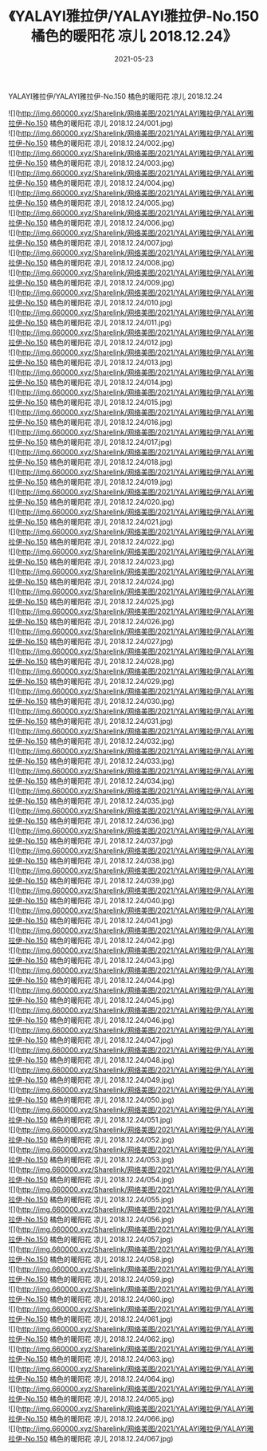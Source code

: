 ﻿---
layout: post
title:  《YALAYI雅拉伊/YALAYI雅拉伊-No.150 橘色的暖阳花 凉儿 2018.12.24》
date:   2021-05-23
img: http://img.660000.xyz/Sharelink/网络美图/2021/YALAYI雅拉伊/YALAYI雅拉伊-No.150 橘色的暖阳花 凉儿 2018.12.24/000.jpg
categories: [美女, 清纯, 唯美]
---

YALAYI雅拉伊/YALAYI雅拉伊-No.150 橘色的暖阳花 凉儿 2018.12.24

 ![](http://img.660000.xyz/Sharelink/网络美图/2021/YALAYI雅拉伊/YALAYI雅拉伊-No.150 橘色的暖阳花 凉儿 2018.12.24/001.jpg) <br>![](http://img.660000.xyz/Sharelink/网络美图/2021/YALAYI雅拉伊/YALAYI雅拉伊-No.150 橘色的暖阳花 凉儿 2018.12.24/002.jpg) <br>![](http://img.660000.xyz/Sharelink/网络美图/2021/YALAYI雅拉伊/YALAYI雅拉伊-No.150 橘色的暖阳花 凉儿 2018.12.24/003.jpg) <br>![](http://img.660000.xyz/Sharelink/网络美图/2021/YALAYI雅拉伊/YALAYI雅拉伊-No.150 橘色的暖阳花 凉儿 2018.12.24/004.jpg) <br>![](http://img.660000.xyz/Sharelink/网络美图/2021/YALAYI雅拉伊/YALAYI雅拉伊-No.150 橘色的暖阳花 凉儿 2018.12.24/005.jpg) <br>![](http://img.660000.xyz/Sharelink/网络美图/2021/YALAYI雅拉伊/YALAYI雅拉伊-No.150 橘色的暖阳花 凉儿 2018.12.24/006.jpg) <br>![](http://img.660000.xyz/Sharelink/网络美图/2021/YALAYI雅拉伊/YALAYI雅拉伊-No.150 橘色的暖阳花 凉儿 2018.12.24/007.jpg) <br>![](http://img.660000.xyz/Sharelink/网络美图/2021/YALAYI雅拉伊/YALAYI雅拉伊-No.150 橘色的暖阳花 凉儿 2018.12.24/008.jpg) <br>![](http://img.660000.xyz/Sharelink/网络美图/2021/YALAYI雅拉伊/YALAYI雅拉伊-No.150 橘色的暖阳花 凉儿 2018.12.24/009.jpg) <br>![](http://img.660000.xyz/Sharelink/网络美图/2021/YALAYI雅拉伊/YALAYI雅拉伊-No.150 橘色的暖阳花 凉儿 2018.12.24/010.jpg) <br>![](http://img.660000.xyz/Sharelink/网络美图/2021/YALAYI雅拉伊/YALAYI雅拉伊-No.150 橘色的暖阳花 凉儿 2018.12.24/011.jpg) <br>![](http://img.660000.xyz/Sharelink/网络美图/2021/YALAYI雅拉伊/YALAYI雅拉伊-No.150 橘色的暖阳花 凉儿 2018.12.24/012.jpg) <br>![](http://img.660000.xyz/Sharelink/网络美图/2021/YALAYI雅拉伊/YALAYI雅拉伊-No.150 橘色的暖阳花 凉儿 2018.12.24/013.jpg) <br>![](http://img.660000.xyz/Sharelink/网络美图/2021/YALAYI雅拉伊/YALAYI雅拉伊-No.150 橘色的暖阳花 凉儿 2018.12.24/014.jpg) <br>![](http://img.660000.xyz/Sharelink/网络美图/2021/YALAYI雅拉伊/YALAYI雅拉伊-No.150 橘色的暖阳花 凉儿 2018.12.24/015.jpg) <br>![](http://img.660000.xyz/Sharelink/网络美图/2021/YALAYI雅拉伊/YALAYI雅拉伊-No.150 橘色的暖阳花 凉儿 2018.12.24/016.jpg) <br>![](http://img.660000.xyz/Sharelink/网络美图/2021/YALAYI雅拉伊/YALAYI雅拉伊-No.150 橘色的暖阳花 凉儿 2018.12.24/017.jpg) <br>![](http://img.660000.xyz/Sharelink/网络美图/2021/YALAYI雅拉伊/YALAYI雅拉伊-No.150 橘色的暖阳花 凉儿 2018.12.24/018.jpg) <br>![](http://img.660000.xyz/Sharelink/网络美图/2021/YALAYI雅拉伊/YALAYI雅拉伊-No.150 橘色的暖阳花 凉儿 2018.12.24/019.jpg) <br>![](http://img.660000.xyz/Sharelink/网络美图/2021/YALAYI雅拉伊/YALAYI雅拉伊-No.150 橘色的暖阳花 凉儿 2018.12.24/020.jpg) <br>![](http://img.660000.xyz/Sharelink/网络美图/2021/YALAYI雅拉伊/YALAYI雅拉伊-No.150 橘色的暖阳花 凉儿 2018.12.24/021.jpg) <br>![](http://img.660000.xyz/Sharelink/网络美图/2021/YALAYI雅拉伊/YALAYI雅拉伊-No.150 橘色的暖阳花 凉儿 2018.12.24/022.jpg) <br>![](http://img.660000.xyz/Sharelink/网络美图/2021/YALAYI雅拉伊/YALAYI雅拉伊-No.150 橘色的暖阳花 凉儿 2018.12.24/023.jpg) <br>![](http://img.660000.xyz/Sharelink/网络美图/2021/YALAYI雅拉伊/YALAYI雅拉伊-No.150 橘色的暖阳花 凉儿 2018.12.24/024.jpg) <br>![](http://img.660000.xyz/Sharelink/网络美图/2021/YALAYI雅拉伊/YALAYI雅拉伊-No.150 橘色的暖阳花 凉儿 2018.12.24/025.jpg) <br>![](http://img.660000.xyz/Sharelink/网络美图/2021/YALAYI雅拉伊/YALAYI雅拉伊-No.150 橘色的暖阳花 凉儿 2018.12.24/026.jpg) <br>![](http://img.660000.xyz/Sharelink/网络美图/2021/YALAYI雅拉伊/YALAYI雅拉伊-No.150 橘色的暖阳花 凉儿 2018.12.24/027.jpg) <br>![](http://img.660000.xyz/Sharelink/网络美图/2021/YALAYI雅拉伊/YALAYI雅拉伊-No.150 橘色的暖阳花 凉儿 2018.12.24/028.jpg) <br>![](http://img.660000.xyz/Sharelink/网络美图/2021/YALAYI雅拉伊/YALAYI雅拉伊-No.150 橘色的暖阳花 凉儿 2018.12.24/029.jpg) <br>![](http://img.660000.xyz/Sharelink/网络美图/2021/YALAYI雅拉伊/YALAYI雅拉伊-No.150 橘色的暖阳花 凉儿 2018.12.24/030.jpg) <br>![](http://img.660000.xyz/Sharelink/网络美图/2021/YALAYI雅拉伊/YALAYI雅拉伊-No.150 橘色的暖阳花 凉儿 2018.12.24/031.jpg) <br>![](http://img.660000.xyz/Sharelink/网络美图/2021/YALAYI雅拉伊/YALAYI雅拉伊-No.150 橘色的暖阳花 凉儿 2018.12.24/032.jpg) <br>![](http://img.660000.xyz/Sharelink/网络美图/2021/YALAYI雅拉伊/YALAYI雅拉伊-No.150 橘色的暖阳花 凉儿 2018.12.24/033.jpg) <br>![](http://img.660000.xyz/Sharelink/网络美图/2021/YALAYI雅拉伊/YALAYI雅拉伊-No.150 橘色的暖阳花 凉儿 2018.12.24/034.jpg) <br>![](http://img.660000.xyz/Sharelink/网络美图/2021/YALAYI雅拉伊/YALAYI雅拉伊-No.150 橘色的暖阳花 凉儿 2018.12.24/035.jpg) <br>![](http://img.660000.xyz/Sharelink/网络美图/2021/YALAYI雅拉伊/YALAYI雅拉伊-No.150 橘色的暖阳花 凉儿 2018.12.24/036.jpg) <br>![](http://img.660000.xyz/Sharelink/网络美图/2021/YALAYI雅拉伊/YALAYI雅拉伊-No.150 橘色的暖阳花 凉儿 2018.12.24/037.jpg) <br>![](http://img.660000.xyz/Sharelink/网络美图/2021/YALAYI雅拉伊/YALAYI雅拉伊-No.150 橘色的暖阳花 凉儿 2018.12.24/038.jpg) <br>![](http://img.660000.xyz/Sharelink/网络美图/2021/YALAYI雅拉伊/YALAYI雅拉伊-No.150 橘色的暖阳花 凉儿 2018.12.24/039.jpg) <br>![](http://img.660000.xyz/Sharelink/网络美图/2021/YALAYI雅拉伊/YALAYI雅拉伊-No.150 橘色的暖阳花 凉儿 2018.12.24/040.jpg) <br>![](http://img.660000.xyz/Sharelink/网络美图/2021/YALAYI雅拉伊/YALAYI雅拉伊-No.150 橘色的暖阳花 凉儿 2018.12.24/041.jpg) <br>![](http://img.660000.xyz/Sharelink/网络美图/2021/YALAYI雅拉伊/YALAYI雅拉伊-No.150 橘色的暖阳花 凉儿 2018.12.24/042.jpg) <br>![](http://img.660000.xyz/Sharelink/网络美图/2021/YALAYI雅拉伊/YALAYI雅拉伊-No.150 橘色的暖阳花 凉儿 2018.12.24/043.jpg) <br>![](http://img.660000.xyz/Sharelink/网络美图/2021/YALAYI雅拉伊/YALAYI雅拉伊-No.150 橘色的暖阳花 凉儿 2018.12.24/044.jpg) <br>![](http://img.660000.xyz/Sharelink/网络美图/2021/YALAYI雅拉伊/YALAYI雅拉伊-No.150 橘色的暖阳花 凉儿 2018.12.24/045.jpg) <br>![](http://img.660000.xyz/Sharelink/网络美图/2021/YALAYI雅拉伊/YALAYI雅拉伊-No.150 橘色的暖阳花 凉儿 2018.12.24/046.jpg) <br>![](http://img.660000.xyz/Sharelink/网络美图/2021/YALAYI雅拉伊/YALAYI雅拉伊-No.150 橘色的暖阳花 凉儿 2018.12.24/047.jpg) <br>![](http://img.660000.xyz/Sharelink/网络美图/2021/YALAYI雅拉伊/YALAYI雅拉伊-No.150 橘色的暖阳花 凉儿 2018.12.24/048.jpg) <br>![](http://img.660000.xyz/Sharelink/网络美图/2021/YALAYI雅拉伊/YALAYI雅拉伊-No.150 橘色的暖阳花 凉儿 2018.12.24/049.jpg) <br>![](http://img.660000.xyz/Sharelink/网络美图/2021/YALAYI雅拉伊/YALAYI雅拉伊-No.150 橘色的暖阳花 凉儿 2018.12.24/050.jpg) <br>![](http://img.660000.xyz/Sharelink/网络美图/2021/YALAYI雅拉伊/YALAYI雅拉伊-No.150 橘色的暖阳花 凉儿 2018.12.24/051.jpg) <br>![](http://img.660000.xyz/Sharelink/网络美图/2021/YALAYI雅拉伊/YALAYI雅拉伊-No.150 橘色的暖阳花 凉儿 2018.12.24/052.jpg) <br>![](http://img.660000.xyz/Sharelink/网络美图/2021/YALAYI雅拉伊/YALAYI雅拉伊-No.150 橘色的暖阳花 凉儿 2018.12.24/053.jpg) <br>![](http://img.660000.xyz/Sharelink/网络美图/2021/YALAYI雅拉伊/YALAYI雅拉伊-No.150 橘色的暖阳花 凉儿 2018.12.24/054.jpg) <br>![](http://img.660000.xyz/Sharelink/网络美图/2021/YALAYI雅拉伊/YALAYI雅拉伊-No.150 橘色的暖阳花 凉儿 2018.12.24/055.jpg) <br>![](http://img.660000.xyz/Sharelink/网络美图/2021/YALAYI雅拉伊/YALAYI雅拉伊-No.150 橘色的暖阳花 凉儿 2018.12.24/056.jpg) <br>![](http://img.660000.xyz/Sharelink/网络美图/2021/YALAYI雅拉伊/YALAYI雅拉伊-No.150 橘色的暖阳花 凉儿 2018.12.24/057.jpg) <br>![](http://img.660000.xyz/Sharelink/网络美图/2021/YALAYI雅拉伊/YALAYI雅拉伊-No.150 橘色的暖阳花 凉儿 2018.12.24/058.jpg) <br>![](http://img.660000.xyz/Sharelink/网络美图/2021/YALAYI雅拉伊/YALAYI雅拉伊-No.150 橘色的暖阳花 凉儿 2018.12.24/059.jpg) <br>![](http://img.660000.xyz/Sharelink/网络美图/2021/YALAYI雅拉伊/YALAYI雅拉伊-No.150 橘色的暖阳花 凉儿 2018.12.24/060.jpg) <br>![](http://img.660000.xyz/Sharelink/网络美图/2021/YALAYI雅拉伊/YALAYI雅拉伊-No.150 橘色的暖阳花 凉儿 2018.12.24/061.jpg) <br>![](http://img.660000.xyz/Sharelink/网络美图/2021/YALAYI雅拉伊/YALAYI雅拉伊-No.150 橘色的暖阳花 凉儿 2018.12.24/062.jpg) <br>![](http://img.660000.xyz/Sharelink/网络美图/2021/YALAYI雅拉伊/YALAYI雅拉伊-No.150 橘色的暖阳花 凉儿 2018.12.24/063.jpg) <br>![](http://img.660000.xyz/Sharelink/网络美图/2021/YALAYI雅拉伊/YALAYI雅拉伊-No.150 橘色的暖阳花 凉儿 2018.12.24/064.jpg) <br>![](http://img.660000.xyz/Sharelink/网络美图/2021/YALAYI雅拉伊/YALAYI雅拉伊-No.150 橘色的暖阳花 凉儿 2018.12.24/065.jpg) <br>![](http://img.660000.xyz/Sharelink/网络美图/2021/YALAYI雅拉伊/YALAYI雅拉伊-No.150 橘色的暖阳花 凉儿 2018.12.24/066.jpg) <br>![](http://img.660000.xyz/Sharelink/网络美图/2021/YALAYI雅拉伊/YALAYI雅拉伊-No.150 橘色的暖阳花 凉儿 2018.12.24/067.jpg) <br>